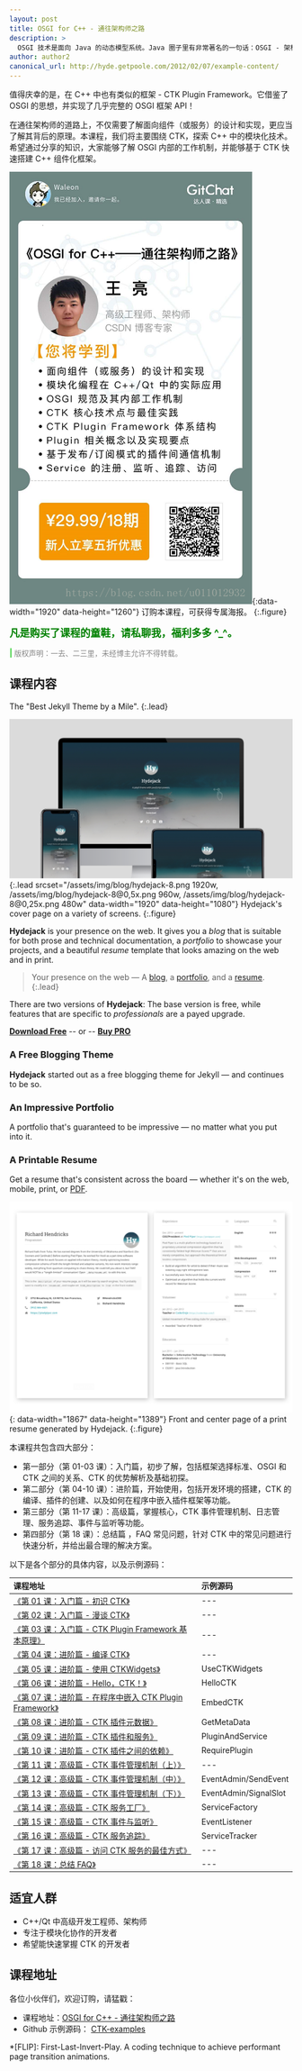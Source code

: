 ```yaml
---
layout: post
title: OSGI for C++ - 通往架构师之路
description: >
  OSGI 技术是面向 Java 的动态模型系统。Java 圈子里有非常著名的一句话：OSGI - 架构师的天堂。换句话说，OSGI 能让软件开发变得更加容易！
author: author2
canonical_url: http://hyde.getpoole.com/2012/02/07/example-content/
---
```


值得庆幸的是，在 C++ 中也有类似的框架 - CTK Plugin Framework。它借鉴了 OSGI 的思想，并实现了几乎完整的 OSGI 框架 API！

在通往架构师的道路上，不仅需要了解面向组件（或服务）的设计和实现，更应当了解其背后的原理。本课程，我们将主要围绕 CTK，探索 C++ 中的模块化技术。希望通过分享的知识，大家能够了解 OSGI 内部的工作机制，并能够基于 CTK 快速搭建 C++ 组件化框架。

![课程海报](../../assets/img/blog/CTK.png){:data-width="1920" data-height="1260"}
订购本课程，可获得专属海报。
{:.figure}

<b><font size="4px" color="green">凡是购买了课程的童鞋，请私聊我，福利多多 ^_^。</font></b>

<b><font color="LimeGreen">| </font></b><font size = "2" color="#858585">版权声明：一去、二三里，未经博主允许不得转载。</font>

## 课程内容

The "Best Jekyll Theme by a Mile".
{:.lead}

![Screenshot](assets/img/blog/hydejack-8.png){:.lead srcset="/assets/img/blog/hydejack-8.png 1920w, /assets/img/blog/hydejack-8@0,5x.png 960w, /assets/img/blog/hydejack-8@0,25x.png 480w" data-width="1920" data-height="1080"}
Hydejack's cover page on a variety of screens.
{:.figure}

**Hydejack** is your presence on the web. It gives you a *blog* that is suitable for both prose and technical documentation, a *portfolio* to showcase your projects, and a beautiful *resume* template that looks amazing on the web and in print.

> Your presence on the web — A [blog], a [portfolio], and a [resume].
{:.lead}

There are two versions of **Hydejack**: The base version is free, while features that are specific to *professionals* are a payed upgrade.

[**Download Free**][kit]
-- or --
[**Buy PRO**][buy]


### A Free Blogging Theme
**Hydejack** started out as a free blogging theme for Jekyll — and continues to be so.

<!--posts-->


### An Impressive Portfolio
A portfolio that's guaranteed to be impressive — no matter what you put into it.

<!--projects-->


### A Printable Resume
Get a resume that's consistent across the board — whether it's on the web, mobile, print, or [PDF](assets/Resume.pdf).

![Resume PDF](assets/img/blog/resume.png){: data-width="1867" data-height="1389"}
Front and center page of a print resume generated by Hydejack.
{:.figure}

本课程共包含四大部分：

- 第一部分（第 01-03 课）：入门篇，初步了解，包括框架选择标准、OSGI 和 CTK 之间的关系、CTK 的优势解析及基础初探。
- 第二部分（第 04-10 课）：进阶篇，开始使用，包括开发环境的搭建，CTK 的编译、插件的创建、以及如何在程序中嵌入插件框架等功能。
- 第三部分（第 11-17 课）：高级篇，掌握核心，CTK 事件管理机制、日志管理、服务追踪、事件与监听等功能。
- 第四部分（第 18 课）：总结篇 ，FAQ 常见问题，针对 CTK 中的常见问题进行快速分析，并给出最合理的解决方案。

以下是各个部分的具体内容，以及示例源码：

课程地址 | 示例源码
:--- | :---
[《第 01 课：入门篇 - 初识 CTK》](http://gitbook.cn/gitchat/column/5ad02029f8164454a34a089b/topic/5ad03d99f8164454a34a12b1) | ---
[《第 02 课：入门篇 - 漫谈 CTK》](http://gitbook.cn/gitchat/column/5ad02029f8164454a34a089b/topic/5ad041adf8164454a34a13c0) | ---
[《第 03 课：入门篇 - CTK Plugin Framework 基本原理》](http://gitbook.cn/gitchat/column/5ad02029f8164454a34a089b/topic/5ad04402f8164454a34a148a) | ---
[《第 04 课：进阶篇 - 编译 CTK》](http://gitbook.cn/gitchat/column/5ad02029f8164454a34a089b/topic/5ad04605f8164454a34a152e) | ---
[《第 05 课：进阶篇 - 使用 CTKWidgets》](http://gitbook.cn/gitchat/column/5ad02029f8164454a34a089b/topic/5ad046dff8164454a34a1582) | UseCTKWidgets
[《第 06 课：进阶篇 - Hello，CTK！》](http://gitbook.cn/gitchat/column/5ad02029f8164454a34a089b/topic/5ad047cbf8164454a34a15cb) | HelloCTK
[《第 07 课：进阶篇 - 在程序中嵌入 CTK Plugin Framework》](http://gitbook.cn/gitchat/column/5ad02029f8164454a34a089b/topic/5ad04887f8164454a34a1624) | EmbedCTK
[《第 08 课：进阶篇 - CTK 插件元数据》](http://gitbook.cn/gitchat/column/5ad02029f8164454a34a089b/topic/5ad050eff8164454a34a194f) | GetMetaData
[《第 09 课：进阶篇 - CTK 插件和服务》](http://gitbook.cn/gitchat/column/5ad02029f8164454a34a089b/topic/5ad05118f8164454a34a1965) | PluginAndService
[《第 10 课：进阶篇 - CTK 插件之间的依赖》](http://gitbook.cn/gitchat/column/5ad02029f8164454a34a089b/topic/5ad05132f8164454a34a196c) | RequirePlugin
[《第 11 课：高级篇 - CTK 事件管理机制（上）》](http://gitbook.cn/gitchat/column/5ad02029f8164454a34a089b/topic/5ad0521bf8164454a34a19c4) | ---
[《第 12 课：高级篇 - CTK 事件管理机制（中）》](http://gitbook.cn/gitchat/column/5ad02029f8164454a34a089b/topic/5ad05231f8164454a34a19c9) | EventAdmin/SendEvent
[《第 13 课：高级篇 - CTK 事件管理机制（下）》](http://gitbook.cn/gitchat/column/5ad02029f8164454a34a089b/topic/5af3e5fa38c1ac1d8df9bfef) | EventAdmin/SignalSlot
[《第 14 课：高级篇 - CTK 服务工厂》](http://gitbook.cn/gitchat/column/5ad02029f8164454a34a089b/topic/5ad0524af8164454a34a19cf) | ServiceFactory
[《第 15 课：高级篇 - CTK 事件与监听》](http://gitbook.cn/gitchat/column/5ad02029f8164454a34a089b/topic/5ad05289f8164454a34a19f5) | EventListener
[《第 16 课：高级篇 - CTK 服务追踪》](http://gitbook.cn/gitchat/column/5ad02029f8164454a34a089b/topic/5ad06843f8164454a34a22dd) | ServiceTracker
[《第 17 课：高级篇 - 访问 CTK 服务的最佳方式》](http://gitbook.cn/gitchat/column/5ad02029f8164454a34a089b/topic/5ad0685bf8164454a34a22e3) | ---
[《第 18 课：总结 FAQ》](http://gitbook.cn/gitchat/column/5ad02029f8164454a34a089b/topic/5ad06871f8164454a34a22ee) | ---

## 适宜人群

- C++/Qt 中高级开发工程师、架构师
- 专注于模块化协作的开发者
- 希望能快速掌握 CTK 的开发者

## 课程地址

各位小伙伴们，欢迎订购，请猛戳：

- 课程地址：[OSGI for C++ - 通往架构师之路](http://gitbook.cn/gitchat/column/5ad02029f8164454a34a089b)
- Github 示例源码： [CTK-examples](https://github.com/Waleon/CTK-examples "CTK-examples")

[blog]: https://hydejack.com/blog/
[portfolio]: https://hydejack.com/projects/
[resume]: https://hydejack.com/resume/
[download]: https://hydejack.com/download/
[welcome]: https://hydejack.com/
[forms]: https://hydejack.com/forms-by-example/

[features]: #features
[news]: #build-an-audience
[syntax]: #syntax-highlighting
[latex]: hydejack/_posts/2018-06-01-example-content-iii.md#math

[lic]: LICENSE.md
[pro]: licenses/PRO.md
[docs]: docs/README.md

[kit]: https://github.com/qwtel/hy-starter-kit/archive/v8.1.0.zip
[src]: https://github.com/qwtel/hydejack
[gem]: https://rubygems.org/gems/jekyll-theme-hydejack
[buy]: https://app.simplegoods.co/i/NATYVLYT

[gpss]: https://developers.google.com/speed/pagespeed/insights/?url=https%3A%2F%2Fhydejack.com%2F
[hy-push-state]: https://qwtel.com/hy-push-state/
[hy-drawer]: https://qwtel.com/hy-drawer/
[hy-img]: https://qwtel.com/hy-img/
[rouge]: http://rouge.jneen.net
[katex]: https://khan.github.io/KaTeX/
[tinyletter]: https://tinyletter.com/

*[FLIP]: First-Last-Invert-Play. A coding technique to achieve performant page transition animations.
